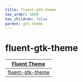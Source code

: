 ```yaml
---
title: fluent-gtk-theme
nav_order: 1050
has_children: false
parent: gtk-theme
---
```



# fluent-gtk-theme

| [Fluent Theme](https://samwhelp.github.io/note-about-theme/read/desktop-theme/themes/fluent-theme.html) |
| --- |
| [fluent-gtk-theme](https://github.com/vinceliuice/Fluent-gtk-theme) |
